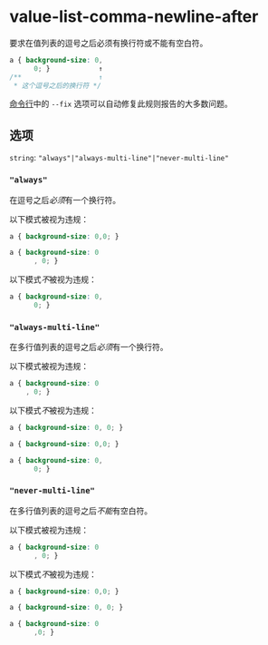 # value-list-comma-newline-after

要求在值列表的逗号之后必须有换行符或不能有空白符。

```css
a { background-size: 0,
      0; }            ↑
/**                   ↑
 * 这个逗号之后的换行符 */
```

[命令行](../../../docs/user-guide/cli.md#自动修复错误)中的 `--fix` 选项可以自动修复此规则报告的大多数问题。

## 选项

`string`: `"always"|"always-multi-line"|"never-multi-line"`

### `"always"`

在逗号之后*必须*有一个换行符。

以下模式被视为违规：

```css
a { background-size: 0,0; }
```

```css
a { background-size: 0
      , 0; }
```

以下模式*不*被视为违规：

```css
a { background-size: 0,
      0; }
```

### `"always-multi-line"`

在多行值列表的逗号之后*必须*有一个换行符。

以下模式被视为违规：

```css
a { background-size: 0
    , 0; }
```

以下模式*不*被视为违规：

```css
a { background-size: 0, 0; }
```

```css
a { background-size: 0,0; }
```

```css
a { background-size: 0,
      0; }
```

### `"never-multi-line"`

在多行值列表的逗号之后*不能*有空白符。

以下模式被视为违规：

```css
a { background-size: 0
      , 0; }
```

以下模式*不*被视为违规：

```css
a { background-size: 0,0; }
```

```css
a { background-size: 0, 0; }
```

```css
a { background-size: 0
      ,0; }
```
